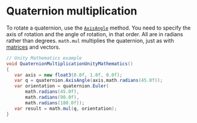 # Quaternion multiplication

To rotate a quaternion, use the [`AxisAngle`](xref:Unity.Mathematics.quaternion.AxisAngle*) method. You need to specify the axis of rotation and the angle of rotation, in that order. All are in radians rather than degrees. `math.mul` multiplies the quaternion, just as with [matrices](4x4-matrices.md) and vectors.

```c#
// Unity Mathematics example
void QuaternionMultiplicationUnityMathematics()
{
   var axis = new float3(0.0f, 1.0f, 0.0f);
   var q = quaternion.AxisAngle(axis,math.radians(45.0f));
   var orientation = quaternion.Euler(
       math.radians(45.0f),
       math.radians(90.0f),
       math.radians(180.0f));
   var result = math.mul(q, orientation);
}
```

